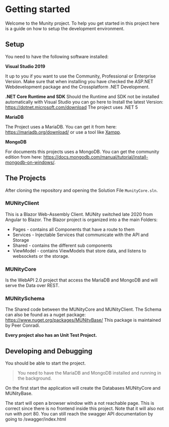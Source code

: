 # Getting started

Welcome to the Munity project. To help you get started in this project
here is a guide on how to setup the development environment.

## Setup

You need to have the following software installed:

__Visual Studio 2019__

It up to you if you want to use the Community, Professional or Enterprise Version.
Make sure that when installing you have checked the ASP.NET Webdevelopment package and 
the Crossplatform .NET Development.

__.NET Core Runtime and SDK__
Should the Runtime and SDK not be installed automatically with Visual Studio
you can go here to Install the latest Version: https://dotnet.microsoft.com/download
The project uses .NET 5

__MariaDB__

The Project uses a MariaDB. You can get it from here: https://mariadb.org/download/
or use a tool like [Xampp](https://www.apachefriends.org/de/index.html).

__MongoDB__

For documents this projects uses a MongoDB. You can get the community edition from here: 
https://docs.mongodb.com/manual/tutorial/install-mongodb-on-windows/.

## The Projects

After cloning the repository and opening the Solution File ```MunityCore.sln```.

### MUNityClient

This is a Blazor Web-Assembly Client. MUNity switched late 2020 from Angular to Blazor. The Blazor project is organized into a the main Folders:
* Pages - contains all Components that have a route to them
* Services - Injectable Services that communicate with the API and Storage
* Shared - contains the different sub components
* ViewModel - contains ViewModels that store data, and listens to websockets or the storage.

### MUNityCore
Is the WebAPI 2.0 project that access the MariaDB and MongoDB and will serve the Data over REST.

### MUNitySchema
The Shared code between the MUNityCore and MUNityClient. The Schema can also be found as a nuget package: https://www.nuget.org/packages/MUNityBase/
This package is maintained by Peer Conradi.

__Every project also has an Unit Test Project.__

## Developing and Debugging

You should be able to start the project.

> You need to have the MariaDB and MongoDB installed and running in the background.

On the first start the application will create the Databases MUNityCore and MUNityBase. 

The start will open a browser window with a not reachable page. This is correct since there is 
no frontend inside this project. Note that it will also not run with  port 80. You can still reach the
swagger API documentation by going to /swagger/index.html
